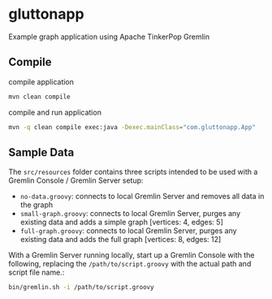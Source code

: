 # gluttonapp
Example graph application using Apache TinkerPop Gremlin

## Compile

compile application
```bash
mvn clean compile
```

compile and run application
```bash
mvn -q clean compile exec:java -Dexec.mainClass="com.gluttonapp.App"
```

## Sample Data

The `src/resources` folder contains three scripts intended to be used with a Gremlin Console / Gremlin Server setup: 

 - `no-data.groovy`: connects to local Gremlin Server and removes all data in the graph
 - `small-graph.groovy`: connects to local Gremlin Server, purges any existing data and adds a simple graph [vertices: 4, edges: 5] 
 - `full-graph.groovy`: connects to local Gremlin Server, purges any existing data and adds the full graph [vertices: 8, edges: 12]
 
With a Gremlin Server running locally, start up a Gremlin Console with the following, replacing the `/path/to/script.groovy` with the actual path and script file name.:
 
 ```bash
bin/gremlin.sh -i /path/to/script.groovy
```
